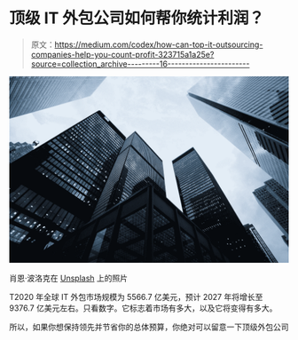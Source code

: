 # 顶级 IT 外包公司如何帮你统计利润？

> 原文：<https://medium.com/codex/how-can-top-it-outsourcing-companies-help-you-count-profit-323715a1a25e?source=collection_archive---------16----------------------->

![](img/d48810d284d220b16f3e726c7f463200.png)

肖恩·波洛克在 [Unsplash](https://unsplash.com?utm_source=medium&utm_medium=referral) 上的照片

T2020 年全球 IT 外包市场规模为 5566.7 亿美元，预计 2027 年将增长至 9376.7 亿美元左右。只看数字。它标志着市场有多大，以及它将变得有多大。

所以，如果你想保持领先并节省你的总体预算，你绝对可以留意一下顶级外包公司